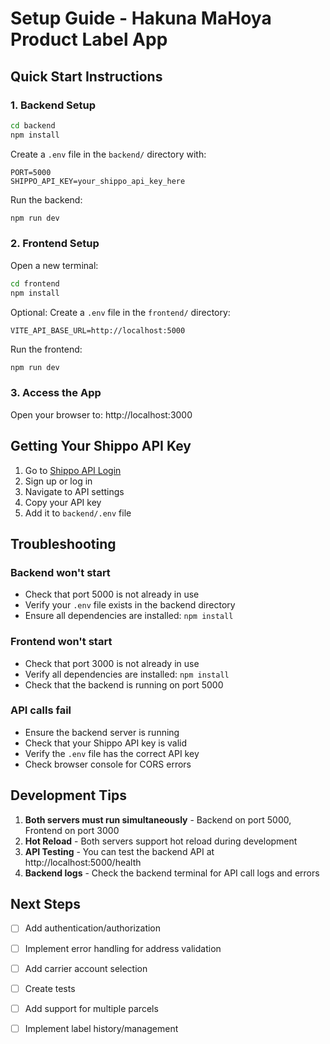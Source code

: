 # Setup Guide - Hakuna MaHoya Product Label App

## Quick Start Instructions

### 1. Backend Setup

```bash
cd backend
npm install
```

Create a `.env` file in the `backend/` directory with:
```
PORT=5000
SHIPPO_API_KEY=your_shippo_api_key_here
```

Run the backend:
```bash
npm run dev
```

### 2. Frontend Setup

Open a new terminal:

```bash
cd frontend
npm install
```

Optional: Create a `.env` file in the `frontend/` directory:
```
VITE_API_BASE_URL=http://localhost:5000
```

Run the frontend:
```bash
npm run dev
```

### 3. Access the App

Open your browser to: http://localhost:3000

## Getting Your Shippo API Key

1. Go to [Shippo API Login](https://app.goshippo.com/api/auth/login/)
2. Sign up or log in
3. Navigate to API settings
4. Copy your API key
5. Add it to `backend/.env` file

## Troubleshooting

### Backend won't start
- Check that port 5000 is not already in use
- Verify your `.env` file exists in the backend directory
- Ensure all dependencies are installed: `npm install`

### Frontend won't start
- Check that port 3000 is not already in use
- Verify all dependencies are installed: `npm install`
- Check that the backend is running on port 5000

### API calls fail
- Ensure the backend server is running
- Check that your Shippo API key is valid
- Verify the `.env` file has the correct API key
- Check browser console for CORS errors

## Development Tips

1. **Both servers must run simultaneously** - Backend on port 5000, Frontend on port 3000
2. **Hot Reload** - Both servers support hot reload during development
3. **API Testing** - You can test the backend API at http://localhost:5000/health
4. **Backend logs** - Check the backend terminal for API call logs and errors

## Next Steps

- [ ] Add authentication/authorization
- [ ] Implement error handling for address validation
- [ ] Add carrier account selection
- [ ] Create tests
- [ ] Add support for multiple parcels
- [ ] Implement label history/management

